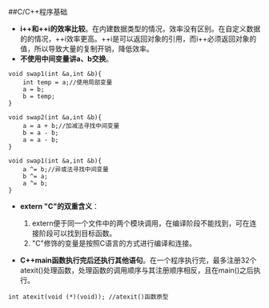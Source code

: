 ##C/C++程序基础
* **i++和++i的效率比较**。在内建数据类型的情况，效率没有区别。在自定义数据的的情况，++i效率更高。++i是可以返回对象的引用，而i++必须返回对象的值，所以导致大量的复制开销，降低效率。
* **不使用中间变量讲a、b交换**。

```
void swap1(int &a,int &b){
	int temp = a;//使用局部变量
	a = b;
	b = temp;
}

void swap2(int &a,int &b){
	a = a + b;//加减法寻找中间变量
	b = a - b;
	a = a - b;
}

void swap1(int &a,int &b){
	a ^= b;//异或法寻找中间变量
	b ^= a;
	a ^= b;
}

```
* **extern "C"的双重含义**：
	
	1. extern便于同一个文件中的两个模块调用，在编译阶段不能找到，可在连接阶段可以找到目标函数。<br>
	2. "C"修饰的变量是按照C语言的方式进行编译和连接。

* **C++main函数执行完后还执行其他语句**。在一个程序执行完，最多注册32个atexit()处理函数，处理函数的调用顺序与其注册顺序相反，且在main()之后执行。

```
int atexit(void (*)(void));	//atexit()函数原型
```